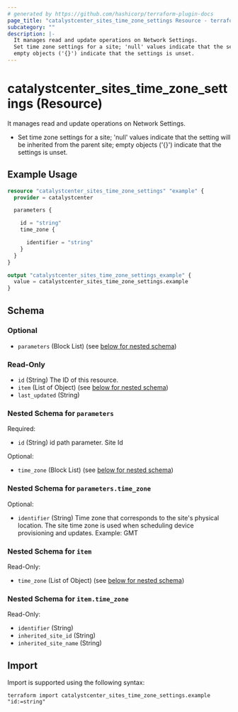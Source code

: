 ```yaml
---
# generated by https://github.com/hashicorp/terraform-plugin-docs
page_title: "catalystcenter_sites_time_zone_settings Resource - terraform-provider-catalystcenter"
subcategory: ""
description: |-
  It manages read and update operations on Network Settings.
  Set time zone settings for a site; 'null' values indicate that the setting will be inherited from the parent site;
  empty objects ('{}') indicate that the settings is unset.
---
```


# catalystcenter_sites_time_zone_settings (Resource)

It manages read and update operations on Network Settings.

- Set time zone settings for a site; 'null' values indicate that the setting will be inherited from the parent site;
empty objects ('{}') indicate that the settings is unset.

## Example Usage

```terraform
resource "catalystcenter_sites_time_zone_settings" "example" {
  provider = catalystcenter

  parameters {

    id = "string"
    time_zone {

      identifier = "string"
    }
  }
}

output "catalystcenter_sites_time_zone_settings_example" {
  value = catalystcenter_sites_time_zone_settings.example
}
```

<!-- schema generated by tfplugindocs -->
## Schema

### Optional

- `parameters` (Block List) (see [below for nested schema](#nestedblock--parameters))

### Read-Only

- `id` (String) The ID of this resource.
- `item` (List of Object) (see [below for nested schema](#nestedatt--item))
- `last_updated` (String)

<a id="nestedblock--parameters"></a>
### Nested Schema for `parameters`

Required:

- `id` (String) id path parameter. Site Id

Optional:

- `time_zone` (Block List) (see [below for nested schema](#nestedblock--parameters--time_zone))

<a id="nestedblock--parameters--time_zone"></a>
### Nested Schema for `parameters.time_zone`

Optional:

- `identifier` (String) Time zone that corresponds to the site's physical location. The site time zone is used when scheduling device provisioning and updates. Example: GMT



<a id="nestedatt--item"></a>
### Nested Schema for `item`

Read-Only:

- `time_zone` (List of Object) (see [below for nested schema](#nestedobjatt--item--time_zone))

<a id="nestedobjatt--item--time_zone"></a>
### Nested Schema for `item.time_zone`

Read-Only:

- `identifier` (String)
- `inherited_site_id` (String)
- `inherited_site_name` (String)

## Import

Import is supported using the following syntax:

```shell
terraform import catalystcenter_sites_time_zone_settings.example "id:=string"
```
